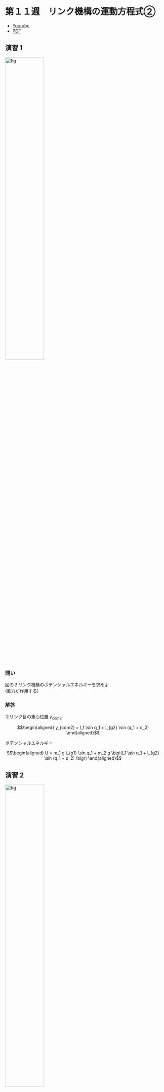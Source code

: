 # 第１１週　リンク機構の運動方程式②

* [Youtube](https://www.youtube.com/watch?v=Hr2h-5ZaAto)
* [PDF](http:/www.ritsumei.ac.jp/~uemura-m/AnalyticalMechanics/AnalyticalMechanics11thWeek.pdf)

## 演習 1

<img alt="fig" src="figures/lecture-11/fig_01.JPG" width="50%">

### 問い

図の２リンク機構のポテンシャルエネルギーを求めよ <br>
(重力が作用する)

### 解答

２リンク目の重心位置 $y_{com2}$

```math
\begin{aligned}
y_{com2} = l_1 \sin q_1 + l_{g2} \sin (q_1 + q_2)
\end{aligned}
```

ポテンシャルエネルギー

```math
\begin{aligned}
U = m_1 g l_{g1} \sin q_1 + m_2 g \bigl(l_1 \sin q_1 + l_{g2} \sin (q_1 + q_2) \bigr)
\end{aligned}
```

## 演習 2

<img alt="fig" src="figures/lecture-11/fig_01.JPG" width="50%">

### 問い

ポテンシャルエネルギー

```math
U = m_1 g l_{g1} \sin q_1 + m_2 g \bigl(l_1 \sin q_1 + l_g2 \sin (q_1 + q_2) \bigr)
```

運動エネルギー

```math
K = \frac{1}{2} \dot{\bf{q}}^T {\bf{M}} {\bf{q}}
```

一般化座標を ${\bf{q}} = \begin{pmatrix} q_1 & q_2\end{pmatrix}^T$ とした場合の重力下２リンク機構の運動方程式を求めよ

### 解答

ラグランジュの運動方程式

```math
\begin{aligned}
& \frac{d}{dt}(\frac{\partial (K - U)}{\partial \dot{\bf{q}}}) - \frac{\partial (K - U)}{\partial {\bf{q}}} \\
&= \frac{d}{dt}(\frac{\partial K}{\partial \dot{\bf{q}}} - \frac{\partial U}{\partial \dot{\bf{q}}}) - \frac{\partial K}{\partial {\bf{q}}} + \frac{\partial U}{\partial {\bf{q}}} \\
&= \frac{d}{dt}({\bf{M}} \dot{\bf{q}} - 0) - \frac{\partial K}{\partial {\bf{q}}} + \frac{\partial U}{\partial {\bf{q}}}\\
&= {\bf{M}} \ddot{\bf{q}} + \dot{\bf{M}} \dot{\bf{q}} - \frac{\partial K}{\partial {\bf{q}}} + \frac{\partial U}{\partial {\bf{q}}}\\
&= {\bf{M}} \ddot{\bf{q}} + {\bf{h}} + {\bf{g}} = 0\\
\end{aligned}
```

${\bf{g}}$ : 重力ベクトル項。Uを偏微分したもの。

```math
\begin{aligned}
{\bf{g}} &= \frac{\partial U}{\partial {\bf{q}}} \\
&= \begin{pmatrix}
\frac{\partial U}{\partial q_1} \\
\frac{\partial U}{\partial q_2} \\
\end{pmatrix}
&= \begin{pmatrix}
m_1 g l_{g1} \cos q_1 + m_2 g \bigl(l_1 \cos q_1 + l_{g2} \cos (q_1 + q_2) \bigr) \\
m_2 g l_{g2} \cos (q_1 + q_2) \\
\end{pmatrix}
\end{aligned}
```

## 二次形式

${\bf{x}}^T {\bf{A}} {\bf{x}}$ を行列 ${\bf{A}}$ の **二次形式** と呼ぶ
<br>
二次形式はスカラーになる。

```math
\begin{aligned}
{\bf{A}} = \begin{pmatrix}
a_{11} & \cdots & a_{1n} \\
\vdots & \ddots & \vdots \\
a_{n1} & \cdots & a_{nn} \\
\end{pmatrix}
\end{aligned}
```

```math
\begin{aligned}
{\bf{x}} = \begin{pmatrix}
x_1 \\
x_1 \\
\vdots \\
x_n\\
\end{pmatrix}
\end{aligned}
```

2行2列の行列での例

```math
\begin{aligned}
{\bf{x}}^T {\bf{A}} {\bf{x}} &= \begin{pmatrix}
x_1 & x_2
\end{pmatrix}\begin{pmatrix}
a_{11} & a_{12} \\
a_{21} & a_{22} \\
\end{pmatrix}\begin{pmatrix}
x_1 \\
x_2 \\
\end{pmatrix} \\
&= \begin{pmatrix}
a_{11} x_1 + a_{21} x_2 & a_{12} x_1 + a_{22} x_2
\end{pmatrix}\begin{pmatrix}
x_1 \\
x_2 \\
\end{pmatrix} \\
&= a_{11} x_1^2 + a_{21} x_1 x_2 + a_{12} x_1 x_2 + a_{22} x_2^2
\end{aligned}
```

## 二次形式の微分

行列 ${\bf{A}}$ が対称行列の場合、 ${\bf{x}}^T {\bf{A}} {\bf{x}}$ を ${\bf{A}}$ で微分すると $2{\bf{A}} {\bf{x}}$ になる

2行2列の行列での例

```math
\begin{aligned}
{\bf{x}}^T {\bf{A}} {\bf{x}} &= a_{11} x_1^2 + a_{21} x_2 x_2 + a_{12} x_1 x_2 + a_{22} x_2^2
\end{aligned}
```

```math
\begin{aligned}
\frac{\partial ({\bf{x}}^T {\bf{A}} {\bf{x}})}{\partial {\bf{x}}} &= \begin{pmatrix}
\frac{\partial ({\bf{x}}^T {\bf{A}} {\bf{x}})}{\partial x_1} \\
\frac{\partial ({\bf{x}}^T {\bf{A}} {\bf{x}})}{\partial x_2} \\
\end{pmatrix} \\
&= \begin{pmatrix}
2 a_{11} x_1 + a_{21} x_2 + a_{12} x_2 \\
a_{21} x_1 + a_{12} x_1 + 2 a_{22} x_2 \\
\end{pmatrix} \\
&= \begin{pmatrix}
2 a_{11} & a_{21} + a_{12} \\
a_{21} + a_{12} & 2 a_{22} \\
\end{pmatrix} \begin{pmatrix}
x_1 \\
x_2
\end{pmatrix} \\
\end{aligned}
```

行列 ${\bf{A}}$ が対称行列なので、 $a_{12} = a_{21}$ となる。よって

```math
\begin{aligned}
&\begin{pmatrix}
2 a_{11} & a_{21} + a_{12} \\
a_{21} + a_{12} & 2 a_{22} \\
\end{pmatrix} \begin{pmatrix}
x_1 \\
x_2
\end{pmatrix} \\
&= \begin{pmatrix}
2 a_{11} & 2 a_{12} \\
2 a_{21} & 2 a_{22} \\
\end{pmatrix} \begin{pmatrix}
x_1 \\
x_2
\end{pmatrix} \\
&= 2{\bf{A}} {\bf{x}} \\
\end{aligned}
```

## 運動方程式を使ったシミュレーション

<img alt="fig" src="figures/lecture-11/fig_02.JPG" width="50%">

運動方程式

```math
\begin{aligned}
(I + m l_g^2)\ddot{q} + m g l_g \cos q = 0
\end{aligned}
```

角速度を角加速度の積分で求める。

```math
\begin{aligned}
\dot{q} (t + \Delta t) &= \int_{t}^{t + \Delta t} \ddot{q}(s)ds + \dot{q} (t) \\
\end{aligned}
```

テイラー展開（復習）

```math
\begin{aligned}
\int_a^b f(x) dx = f(x)(b-a) + \frac{f'(a)}{2!}(b - a)^2 + \cdots + \frac{f^{(n)}(a)}{n!}(b - a)^n \\
\end{aligned}
```

```math
\begin{aligned}
\int_{t}^{t + \Delta t} \ddot{q}(s)ds &= \ddot{q}(\Delta t) + \frac{q^{(3)}(t)}{2!}(\Delta t)^2 + \cdots + \frac{f^{(n+1)}(t)}{n!}(\Delta t)^n \\
\end{aligned}
```

微小な2次以降の項を無視すると

```math
\begin{aligned}
\int_{t}^{t + \Delta t} \ddot{q}(s)ds &= \ddot{q}(\Delta t) + \frac{q^{(3)}(t)}{2!}(\Delta t)^2 + \cdots + \frac{f^{(n+1)}(t)}{n!}(\Delta t)^n \\
&\sim \ddot{q}(t) \Delta t
\end{aligned}
```

よって

```math
\begin{aligned}
\dot{q} (t + \Delta t) &= \int_{t}^{t + \Delta t} \ddot{q}(s)ds + \dot{q} (t) \\
&\sim \ddot{q}(t) \Delta t + \dot{q} (t)
\end{aligned}
```

この近似をオイラー積分と呼ぶ。<br>
また同様に時刻 $t$ から微小時間 $\Delta t$ だけ経過した時の角度 $q$ は、角速度から求まる。

```math
\begin{aligned}
q (t + \Delta t) \sim \dot{q}(t) \Delta t + q (t)
\end{aligned}
```

これを繰り返せばシミュレーションできる。

## シミュレーションのプログラム例

<img alt="fig" src="figures/lecture-11/fig_02.JPG" width="50%">

```C
void main(){
    const double m = 2, g = 9.8, lg = 0.2, I = 0.05, dt = 0.001;   // 定数
    double ddq = 0, dq = 0, q = 0;

    for(int i=0; i<10000; i++)  //1万回繰り返して10秒シミュレーションする
    {
        ddq = - m * g * lg * cos(q) / (I + m * lg * lg);  // 運動方程式
        dq = dq + ddq * dt;  // オイラー積分で角速度を計算
        q = q + dq * dt;   // オイラー積分で角度を計算
    }
}
```

## 多リンク機構のシミュレーション

<img alt="fig" src="figures/lecture-11/fig_01.JPG" width="50%">

運動方程式

```math
\begin{aligned}
{\bf{M}} \ddot{\bf{q}} + {\bf{h}} + {\bf{g}} = {\boldsymbol{\tau}} \\
\end{aligned}
```

積分(オイラー積分)

```math
\begin{aligned}
\dot{\bf{q}} (t + \Delta t) &\sim \ddot{\bf{q}}(t) \Delta t + \dot{{\bf{q}}} (t)
\end{aligned}
```

```math
\begin{aligned}
{\bf{q}} (t + \Delta t) &\sim \dot{\bf{q}}(t) \Delta t + {\bf{q}} (t)
\end{aligned}
```

## 非線形微分方程式とカオス

一定の規則に従う（決定論的）にもかかわらず、予測不能な複雑な振る舞いをすることを **カオス** と呼ぶ。
<br>
非線形微分方程式は数学的に解くことができない。

### 例

一定の規則（非線形微分方程式）

```math
\begin{aligned}
{\bf{M}} \ddot{\bf{q}} + {\bf{h}} + {\bf{g}} = 0\\
\end{aligned}
```

カオス<br>
${\bf{q}}$ は複雑に振る舞う。
<br>
[Youtube動画 2リンク機構が予測不可能な動きをしている例](https://youtu.be/Hr2h-5ZaAto?t=2143)

## バタフライ効果

ブラジルでの蝶の羽ばたきがテキサスでトルネードを引き起こすこと

* 小さな初期条件の違いが、未来に大きな影響を及ぼすという意味
* 天気予報が当たらない理由
